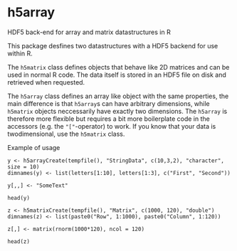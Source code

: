 # h5array
HDF5 back-end for array and matrix datastructures in R

This package desfines two datastructures with a HDF5 backend for use within R.

The `h5matrix` class defines objects that behave like 2D matrices and can be used in normal R code.
The data itself is stored in an HDF5 file on disk and retrieved when requested.

The `h5array` class defines an array like object with the same properties, the main difference is that `h5array`s can have 
arbitrary dimensions, while `h5matrix` objects neccessarily have exactly two dimensions. The `h5array` is therefore more flexible but requires a bit more boilerplate code in the accessors (e.g. the `"["`-operator) to work.
If you know that your data is twodimensional, use the `h5matrix` class.

Example of usage
```{r}
y <- h5arrayCreate(tempfile(), "StringData", c(10,3,2), "character", size = 10)
dimnames(y) <- list(letters[1:10], letters[1:3], c("First", "Second"))

y[,,] <- "SomeText"

head(y)

z <- h5matrixCreate(tempfile(), "Matrix", c(1000, 120), "double")
dimnames(z) <- list(paste0("Row", 1:1000), paste0("Column", 1:120))

z[,] <- matrix(rnorm(1000*120), ncol = 120)

head(z)
```
